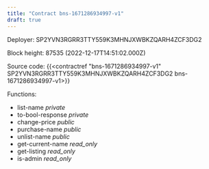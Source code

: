 ```yaml
---
title: "Contract bns-1671286934997-v1"
draft: true
---
```

Deployer: SP2YVN3RGRR3TTY559K3MHNJXWBKZQARH4ZCF3DG2


 



Block height: 87535 (2022-12-17T14:51:02.000Z)

Source code: {{<contractref "bns-1671286934997-v1" SP2YVN3RGRR3TTY559K3MHNJXWBKZQARH4ZCF3DG2 bns-1671286934997-v1>}}

Functions:

* list-name _private_
* to-bool-response _private_
* change-price _public_
* purchase-name _public_
* unlist-name _public_
* get-current-name _read_only_
* get-listing _read_only_
* is-admin _read_only_
